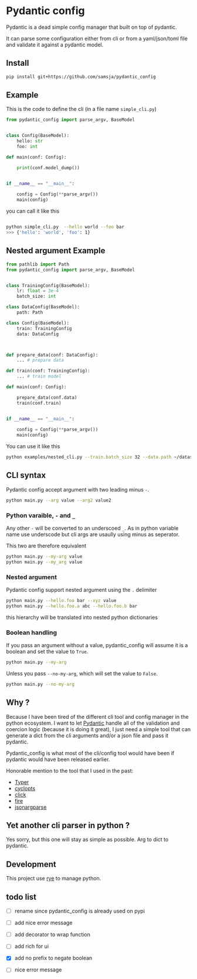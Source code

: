 # Pydantic config

Pydantic is a dead simple config manager that built on top of pydantic.

It can parse some configuration either from cli or from a yaml/json/toml file and validate it against a pydantic model.

## Install

```bash
pip install git+https://github.com/samsja/pydantic_config
```

## Example

This is the code to define the cli (in a file name `simple_cli.py`)

```python
from pydantic_config import parse_argv, BaseModel


class Config(BaseModel):
    hello: str 
    foo: int

def main(conf: Config):

    print(conf.model_dump())


if __name__ == "__main__":
    
    config = Config(**parse_argv())
    main(config)

```

you can call it like this

```bash

python simple_cli.py  --hello world --foo bar
>>> {'hello': 'world', 'foo': 1}
```


## Nested argument Example

```python
from pathlib import Path
from pydantic_config import parse_argv, BaseModel


class TrainingConfig(BaseModel):
    lr: float = 3e-4
    batch_size: int

class DataConfig(BaseModel):
    path: Path

class Config(BaseModel):
    train: TrainingConfig
    data: DataConfig



def prepare_data(conf: DataConfig):
    ... # prepare data

def train(conf: TrainingConfig):
    ... # train model

def main(conf: Config):

    prepare_data(conf.data)
    train(conf.train)


if __name__ == "__main__":
    
    config = Config(**parse_argv())
    main(config)

```

You can use it like this

```bash
python examples/nested_cli.py --train.batch_size 32 --data.path ~/datasets
```

## CLI syntax

Pydantic config accept argument with two leading minus `-`.

```bash
python main.py --arg value --arg2 value2
```

### Python varaible,  `-` and `_`

Any other `-` will be converted to an underscoed `_`. As in python variable name use underscode but cli args are usaully using
minus as seperator.

This two are therefore equivalent
```bash
python main.py --my-arg value
python main.py --my_arg value
```

### Nested argument

Pydantic config support nested argument using the `.` delimiter

```bash
python main.py --hello.foo bar --xyz value
python main.py --hello.foo.a abc --hello.foo.b bar
```

this hierarchy will be translated into nested python dictionaries

### Boolean handling

If you pass an argument without a value, pydantic_config will assume it is a boolean and set the value to `True`.

```bash
python main.py --my-arg
```

Unless you pass `--no-my-arg`, which will set the value to `False`.

```bash
python main.py --no-my-arg
```

## Why ?

Because I have been tired of the different cli tool and config manager in the python ecosystem. I want to let [Pydantic](https://docs.pydantic.dev/latest/) handle all of the validation and coercion logic (because it is doing it great), I just need a simple tool that can
generate a dict from the cli arguments and/or a json file and pass it pydantic.

Pydantic_config is what most of the cli/config tool would have been if pydantic would have been released earlier.

Honorable mention to the tool that I used in the past:

* [Typer](https://typer.tiangolo.com/)
* [cyclopts](https://github.com/BrianPugh/cyclopts)
* [click](https://click.palletsprojects.com/en/8.0.x/cli/)
* [fire](https://github.com/google/python-fire)
* [jsonargparse](https://github.com/omni-us/jsonargparse)




## Yet another cli parser in python ?

Yes sorry, but this one will stay as simple as possible. Arg to dict to pydantic. 


## Development

This project use [rye](https://github.com/astral-sh/rye) to manage python.


## todo list

- [ ] rename since pydantic_config is already used on pypi
- [ ] add nice error message
- [ ] add decorator to wrap function
- [ ] add rich for ui
- [x] add no prefix to negate boolean
- [ ] nice error message


